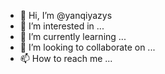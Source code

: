 - 👋 Hi, I’m @yanqiyazys
- 👀 I’m interested in ...
- 🌱 I’m currently learning ...
- 💞️ I’m looking to collaborate on ...
- 📫 How to reach me ...

<!---
yanqiyazys/yanqiyazys is a ✨ special ✨ repository because its `README.md` (this file) appears on your GitHub profile.
You can click the Preview link to take a look at your changes.
--->

